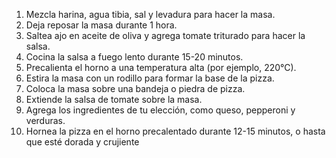 1. Mezcla harina, agua tibia, sal y levadura para hacer la masa.
2. Deja reposar la masa durante 1 hora.
3. Saltea ajo en aceite de oliva y agrega tomate triturado para hacer la salsa.
4. Cocina la salsa a fuego lento durante 15-20 minutos.
5. Precalienta el horno a una temperatura alta (por ejemplo, 220°C).
6. Estira la masa con un rodillo para formar la base de la pizza.
7. Coloca la masa sobre una bandeja o piedra de pizza.
8. Extiende la salsa de tomate sobre la masa.
9. Agrega los ingredientes de tu elección, como queso, pepperoni y verduras.
10. Hornea la pizza en el horno precalentado durante 12-15 minutos, o hasta que esté dorada y crujiente
